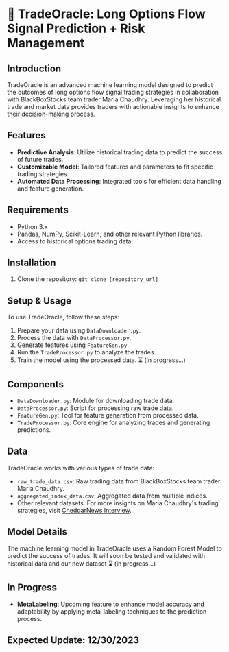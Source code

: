 
# 🔮 TradeOracle: Long Options Flow Signal Prediction + Risk Management

## Introduction
TradeOracle is an advanced machine learning model designed to predict the outcomes of long options flow signal trading strategies in collaboration with BlackBoxStocks team trader Maria Chaudhry. Leveraging her historical trade and market data provides traders with actionable insights to enhance their decision-making process.

## Features
- **Predictive Analysis**: Utilize historical trading data to predict the success of future trades.
- **Customizable Model**: Tailored features and parameters to fit specific trading strategies.
- **Automated Data Processing**: Integrated tools for efficient data handling and feature generation.

## Requirements
- Python 3.x
- Pandas, NumPy, Scikit-Learn, and other relevant Python libraries.
- Access to historical options trading data.

## Installation
1. Clone the repository: `git clone [repository_url]`

##  Setup & Usage
To use TradeOracle, follow these steps:
1. Prepare your data using `DataDownloader.py`.
2. Process the data with `DataProcessor.py`.
3. Generate features using `FeatureGen.py`.
4. Run the `TradeProcessor.py` to analyze the trades.
5. Train the model using the processed data. ⌛ (in progress...)

## Components
- `DataDownloader.py`: Module for downloading trade data.
- `DataProcessor.py`: Script for processing raw trade data.
- `FeatureGen.py`: Tool for feature generation from processed data.
- `TradeProcessor.py`: Core engine for analyzing trades and generating predictions.

## Data
TradeOracle works with various types of trade data:
- `raw_trade_data.csv`: Raw trading data from BlackBoxStocks team trader Maria Chaudhry.
- `aggregated_index_data.csv`: Aggregated data from multiple indices.
- Other relevant datasets.
For more insights on Maria Chaudhry's trading strategies, visit [CheddarNews Interview](https://www.youtube.com/watch?v=FfGfNnhXVFM).

## Model Details
The machine learning model in TradeOracle uses a Random Forest Model to predict the success of trades. It will soon be tested and validated with historical data and our new dataset ⌛ (in progress...)

## In Progress
- **MetaLabeling**: Upcoming feature to enhance model accuracy and adaptability by applying meta-labeling techniques to the prediction process.

## Expected Update: 12/30/2023

